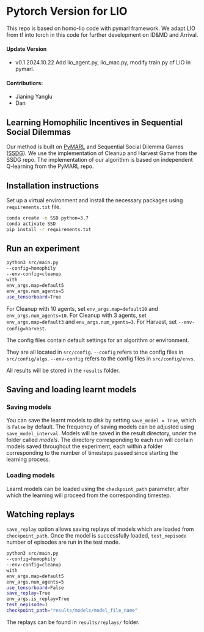 # Pytorch Version for LIO
This repo is based on homo-lio code with pymarl framework. We adapt LIO from tf into torch in this code for further development on ID&MD and Arrival.

#### Update Version
- v0.1 2024.10.22 Add lio_agent.py, lio_mac.py, modify train.py of LIO in pymarl.

#### Contributiors:
- Jianing Yanglu
- Dan





## Learning Homophilic Incentives in Sequential Social Dilemmas
Our method is built on [PyMARL](https://github.com/oxwhirl/pymarl) and Sequential Social Dilemma Games ([SSDG](https://github.com/eugenevinitsky/sequential_social_dilemma_games)). We use the implementation of Cleanup and Harvest Game from the SSDG repo. The implementation of our algorithm is based on independent Q-learning from the PyMARL repo.


## Installation instructions

Set up a virtual environment and install the necessary packages using `requirements.txt` file.

```bash
conda create -n SSD python=3.7
conda activate SSD
pip install -r requirements.txt
```

## Run an experiment 

```bash
python3 src/main.py 
--config=homophily 
--env-config=cleanup 
with 
env_args.map=default5
env_args.num_agents=5
use_tensorboard=True 
```

For Cleanup with 10 agents, set `env_args.map=default10` and `env_args.num_agents=10`.
For Cleanup with 3 agents, set `env_args.map=default3` and `env_args.num_agents=3`.
For Harvest, set `--env-config=harvest`.

The config files contain default settings for an algorithm or environment. 

They are all located in `src/config`.
`--config` refers to the config files in `src/config/algs`.
`--env-config` refers to the config files in `src/config/envs`.

All results will be stored in the `results` folder.

## Saving and loading learnt models

### Saving models

You can save the learnt models to disk by setting `save_model = True`, which is `False` by default. The frequency of saving models can be adjusted using `save_model_interval`. Models will be saved in the result directory, under the folder called *models*. The directory corresponding to each run will contain models saved throughout the experiment, each within a folder corresponding to the number of timesteps passed since starting the learning process.

### Loading models

Learnt models can be loaded using the `checkpoint_path` parameter, after which the learning will proceed from the corresponding timestep. 

## Watching replays

`save_replay` option allows saving replays of models which are loaded from `checkpoint_path`. Once the model is successfully loaded, `test_nepisode` number of episodes are run in the test mode. 

```bash
python3 src/main.py 
--config=homophily 
--env-config=cleanup 
with 
env_args.map=default5
env_args.num_agents=5
use_tensorboard=False 
save_replay=True 
env_args.is_replay=True 
test_nepisode=1 
checkpoint_path="results/models/model_file_name"
```

The replays can be found in `results/replays/` folder.
